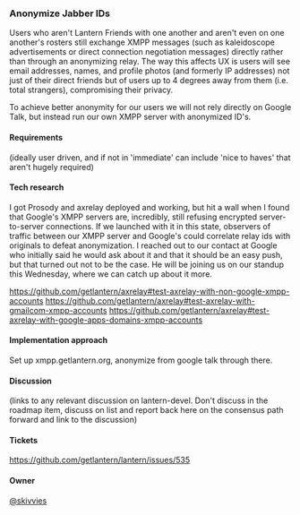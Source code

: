 ### Anonymize Jabber IDs

Users who aren't Lantern Friends with one another and aren't even on one another's rosters still
exchange XMPP messages (such as kaleidoscope advertisements or direct connection negotiation 
messages) directly rather than through an anonymizing relay. The way this affects UX is users 
will see email addresses, names, and profile photos (and formerly IP addresses) not just of 
their direct friends but of users up to 4 degrees away from them (i.e. total strangers), 
compromising their privacy.

To achieve better anonymity for our users we will not rely 
directly on Google Talk, but instead run our own XMPP server with anonymized ID's.

#### Requirements
(ideally user driven, and if not in 'immediate' can include 'nice to haves' that aren't hugely required)

#### Tech research

I got Prosody and axrelay deployed and working, but hit a wall when I found that Google's XMPP servers are, incredibly, still refusing encrypted server-to-server connections. If we launched with it in this state, observers of traffic between our XMPP server and Google's could correlate relay ids with originals to defeat anonymization. I reached out to our contact at Google who initially said he would ask about it and that it should be an easy push, but that turned out not to be the case. He will be joining us on our standup this Wednesday, where we can catch up about it more.

https://github.com/getlantern/axrelay#test-axrelay-with-non-google-xmpp-accounts
https://github.com/getlantern/axrelay#test-axrelay-with-gmailcom-xmpp-accounts
https://github.com/getlantern/axrelay#test-axrelay-with-google-apps-domains-xmpp-accounts

#### Implementation approach
Set up xmpp.getlantern.org, anonymize from google talk through there.

#### Discussion
(links to any relevant discussion on lantern-devel. Don't discuss in the roadmap item, discuss on list and
report back here on the consensus path forward and link to the discussion)

#### Tickets
https://github.com/getlantern/lantern/issues/535

#### Owner
[@skivvies](https://github.com/skivvies)
